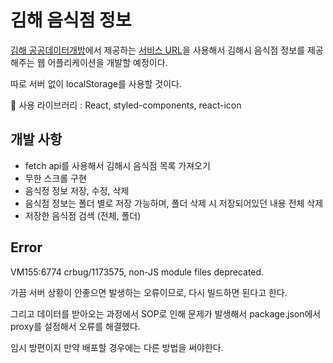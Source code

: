 # 김해 음식점 정보

[김해 공공데이터개방](https://www.gimhae.go.kr/00761/00832/05867.web)에서 제공하는 [서비스 URL](https://www.gimhae.go.kr/openapi/tour/restaurant.do)을 사용해서 김해시 음식점 정보를 제공해주는 웹 어플리케이션을 개발할 예정이다.

따로 서버 없이 localStorage를 사용할 것이다.

🚀 사용 라이브러리 : React, styled-components, react-icon

## 개발 사항

- fetch api를 사용해서 김해시 음식점 목록 가져오기
- 무한 스크롤 구현
- 음식정 정보 저장, 수정, 삭제
- 음식점 정보는 폴더 별로 저장 가능하며, 폴더 삭제 시 저장되어있던 내용 전체 삭제
- 저장한 음식점 검색 (전체, 폴더)

## Error

VM155:6774 crbug/1173575, non-JS module files deprecated.

가끔 서버 상황이 안좋으면 발생하는 오류이므로, 다시 빌드하면 된다고 한다.

그리고 데이터를 받아오는 과정에서 SOP로 인해 문제가 발생해서 package.json에서 proxy를 설정해서 오류를 해결했다.

임시 방편이지 만약 배포할 경우에는 다른 방법을 써야한다.
